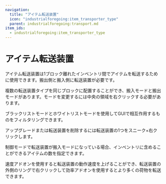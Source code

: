```yaml
---
navigation:
  title: "アイテム転送装置"
  icon: "industrialforegoing:item_transporter_type"
  parent: industrialforegoing:transport.md
item_ids:
  - industrialforegoing:item_transporter_type
---
```


# アイテム転送装置

アイテム転送装置は1ブロック離れたインベントリ間でアイテムを転送するために使用できます。搬出側と搬入側に転送装置が必要です。

 複数の転送装置タイプを同じブロックに配置することができ、搬入モードと搬出モードがあります。モードを変更するには中央の領域を右クリックする必要があります。

ブラックリストモードとホワイトリストモードを使用してGUIで相互作用するものをフィルタリングできます。

アップグレードまたは転送装置を削除するには転送装置の1つをスニーク+右クリックします。

制御モードで転送装置が搬入モードになっている場合、インベントリに含めることができるアイテムの数を指定できます。

速度アドオンを使用すると転送装置の動作速度を上げることができ、転送装置の外側のリングで右クリックして効率アドオンを使用するとより多くの荷物を転送できます。



<Recipe id="industrialforegoing:item_transporter_type" />

